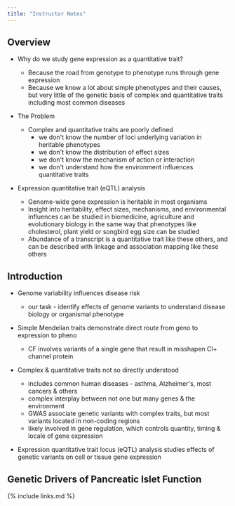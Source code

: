 ```yaml
---
title: "Instructor Notes"
---
```


## Overview

*   Why do we study gene expression as a quantitative trait?
    *   Because the road from genotype to phenotype runs through gene expression
    *   Because we know a lot about simple phenotypes and their causes, but very
        little of the genetic basis of complex and quantitative traits including most
        common diseases
        
*   The Problem
    *   Complex and quantitative traits are poorly defined
        *   we don't know the number of loci underlying variation in heritable phenotypes
        *   we don't know the distribution of effect sizes
        *   we don't know the mechanism of action or interaction
        *   we don't understand how the environment influences quantitative traits
        
*   Expression quantitative trait (eQTL) analysis
    *   Genome-wide gene expression is heritable in most organisms
    *   Insight into heritability, effect sizes, mechanisms, and environmental influences 
        can be studied in biomedicine, agriculture and evolutionary biology in the same
        way that phenotypes like cholesterol, plant yield or songbird egg size can be
        studied
    *   Abundance of a transcript is a quantitative trait like these others, and can be
        described with linkage and association mapping like these others

## Introduction

*   Genome variability influences disease risk
    * our task - identify effects of genome variants to understand disease biology 
      or organismal phenotype
      
*   Simple Mendelian traits demonstrate direct route from geno to expression to pheno 
    * CF involves variants of a single gene that result in misshapen Cl+ channel protein
    
*   Complex & quantitative traits not so directly understood
    * includes common human diseases - asthma, Alzheimer's, most cancers & others
    * complex interplay between not one but many genes & the environment
    * GWAS associate genetic variants with complex traits, but most variants located in
      non-coding regions
    * likely involved in gene regulation, which controls quantity, timing &
      locale of gene expression 
      
*   Expression quantitative trait locus (eQTL) analysis studies effects of genetic 
    variants on cell or tissue gene expression

## Genetic Drivers of Pancreatic Islet Function




{% include links.md %}
